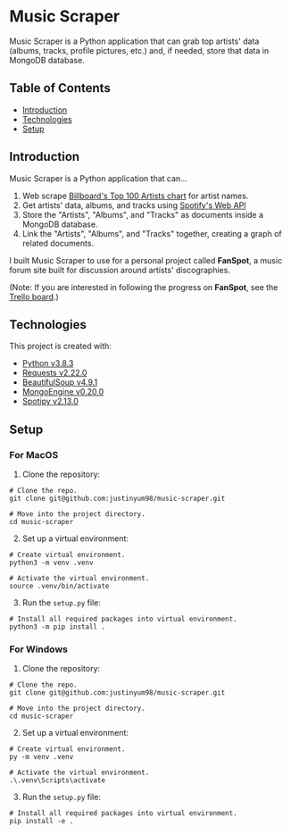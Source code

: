 # Music Scraper
Music Scraper is a Python application that can grab top artists' data (albums, tracks, profile pictures, etc.) and, if needed, store that data in MongoDB database.

## Table of Contents
* [Introduction](#introduction)
* [Technologies](#technologies)
* [Setup](#setup)

## Introduction
Music Scraper is a Python application that can...
1. Web scrape [Billboard's Top 100 Artists chart](https://www.billboard.com/charts/artist-100 "Billboard Artist 100 Chart") for artist names.
2. Get artists' data, albums, and tracks using [Spotify's Web API](https://developer.spotify.com/documentation/web-api/ "Spotify's Web API")
3. Store the "Artists", "Albums", and "Tracks" as documents inside a MongoDB database.
4. Link the "Artists", "Albums", and "Tracks" together, creating a graph of related documents.

I built Music Scraper to use for a personal project called **FanSpot**, a music forum site built for discussion around artists' discographies.

(Note: If you are interested in following the progress on **FanSpot**, see the [Trello board](https://trello.com/b/F906TQB7 "FanSpot Website").)

## Technologies
This project is created with:
* [Python v3.8.3](https://docs.python.org/release/3.8.3/)
* [Requests v2.22.0](https://requests.readthedocs.io/en/master/)
* [BeautifulSoup v4.9.1](https://www.crummy.com/software/BeautifulSoup/bs4/doc/)
* [MongoEngine v0.20.0](http://docs.mongoengine.org/)
* [Spotipy v2.13.0](https://spotipy.readthedocs.io/en/2.13.0/)

## Setup
### For MacOS
1. Clone the repository:
```
# Clone the repo.
git clone git@github.com:justinyum98/music-scraper.git

# Move into the project directory.
cd music-scraper
```
2. Set up a virtual environment:
```
# Create virtual environment.
python3 -m venv .venv

# Activate the virtual environment.
source .venv/bin/activate
```
3. Run the `setup.py` file:
```
# Install all required packages into virtual environment.
python3 -m pip install .
```

### For Windows
1. Clone the repository:
```
# Clone the repo.
git clone git@github.com:justinyum98/music-scraper.git

# Move into the project directory.
cd music-scraper
```
2. Set up a virtual environment:
```
# Create virtual environment.
py -m venv .venv

# Activate the virtual environment.
.\.venv\Scripts\activate
```
3. Run the `setup.py` file:
```
# Install all required packages into virtual environment.
pip install -e .
```
